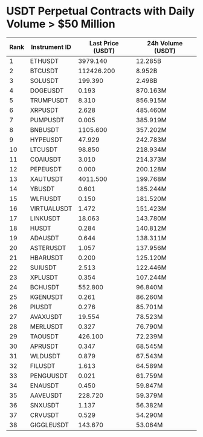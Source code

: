 # USDT Perpetual Contracts with Daily Volume > $50 Million

| Rank | Instrument ID | Last Price (USDT) | 24h Volume (USDT) |
|------|---------------|-------------------|-------------------|
| 1 | ETHUSDT | 3979.140 | 12.285B |
| 2 | BTCUSDT | 112426.200 | 8.952B |
| 3 | SOLUSDT | 199.390 | 2.498B |
| 4 | DOGEUSDT | 0.193 | 870.163M |
| 5 | TRUMPUSDT | 8.310 | 856.915M |
| 6 | XRPUSDT | 2.628 | 485.460M |
| 7 | PUMPUSDT | 0.005 | 385.919M |
| 8 | BNBUSDT | 1105.600 | 357.202M |
| 9 | HYPEUSDT | 47.929 | 242.783M |
| 10 | LTCUSDT | 98.850 | 218.934M |
| 11 | COAIUSDT | 3.010 | 214.373M |
| 12 | PEPEUSDT | 0.000 | 200.128M |
| 13 | XAUTUSDT | 4011.500 | 199.768M |
| 14 | YBUSDT | 0.601 | 185.244M |
| 15 | WLFIUSDT | 0.150 | 181.520M |
| 16 | VIRTUALUSDT | 1.472 | 151.423M |
| 17 | LINKUSDT | 18.063 | 143.780M |
| 18 | HUSDT | 0.284 | 140.812M |
| 19 | ADAUSDT | 0.644 | 138.311M |
| 20 | ASTERUSDT | 1.057 | 137.956M |
| 21 | HBARUSDT | 0.200 | 125.120M |
| 22 | SUIUSDT | 2.513 | 122.446M |
| 23 | XPLUSDT | 0.354 | 107.244M |
| 24 | BCHUSDT | 552.800 | 96.840M |
| 25 | KGENUSDT | 0.261 | 86.260M |
| 26 | PIUSDT | 0.276 | 85.701M |
| 27 | AVAXUSDT | 19.554 | 78.523M |
| 28 | MERLUSDT | 0.327 | 76.790M |
| 29 | TAOUSDT | 426.100 | 72.239M |
| 30 | APRUSDT | 0.347 | 68.545M |
| 31 | WLDUSDT | 0.879 | 67.543M |
| 32 | FILUSDT | 1.613 | 64.589M |
| 33 | PENGUUSDT | 0.021 | 61.759M |
| 34 | ENAUSDT | 0.450 | 59.847M |
| 35 | AAVEUSDT | 228.720 | 59.379M |
| 36 | SNXUSDT | 1.137 | 56.382M |
| 37 | CRVUSDT | 0.529 | 54.290M |
| 38 | GIGGLEUSDT | 143.670 | 53.064M |
